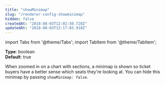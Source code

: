 ```yaml
---
title: "showMinimap"
slug: "/renderer-config-showminimap"
hidden: false
createdAt: "2018-08-03T12:02:50.728Z"
updatedAt: "2018-08-03T13:17:03.918Z"
---
```


import Tabs from '@theme/Tabs';
import TabItem from '@theme/TabItem';

**Type**: boolean  
**Default**: true  

When zoomed in on a chart with sections, a minimap is shown so ticket buyers have a better sense which seats they're looking at. You can hide this minimap by passing `showMinimap: false`.
